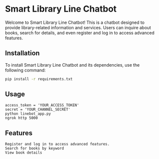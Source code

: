 # Smart Library Line Chatbot

Welcome to Smart Library Line Chatbot! This is a chatbot designed to provide library-related information and services. Users can inquire about books, search for details, and even register and log in to access advanced features.

## Installation

To install Smart Library Line Chatbot and its dependencies, use the following command:

```bash
pip install -r requirements.txt
```

## Usage 
```
access_token = 'YOUR_ACCESS_TOKEN'
secret = 'YOUR_CHANNEL_SECRET'
python linebot_app.py
ngrok http 5000
```

## Features
```
Register and log in to access advanced features.
Search for books by keyword
View book details
```